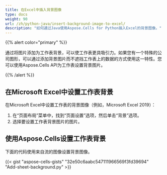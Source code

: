 ```yaml
---
title: 在Excel中插入背景图像
type: docs
weight: 90
url: /zh/python-java/insert-background-image-to-excel/
description: "如何通过Java使用Aspose.Cells for Python插入Excel的背景图像。"
---
```


{{% alert color="primary" %}} 

通过将图片添加为工作表背景，可以使工作表更具吸引力。如果您有一个特殊的公司图形，可以通过添加背景图片而不遮挡工作表上的数据的方式使用这一特性。您可以使用Aspose.Cells API为工作表设置背景图片。

{{% /alert %}} 

## **在Microsoft Excel中设置工作表背景**

在Microsoft Excel中设置工作表的背景图像（例如，Microsoft Excel 2019）：

1. 在“页面布局”菜单中，找到“页面设置”选项，然后单击“背景”选项。
1. 选择要设置工作表背景图片的图片。

## **使用Aspose.Cells设置工作表背景**

下面的代码使用来自流的图像设置背景图像。

{{< gist "aspose-cells-gists" "32e50c6aabc547111966569f3fd39694" "Add-sheet-background.py" >}}
